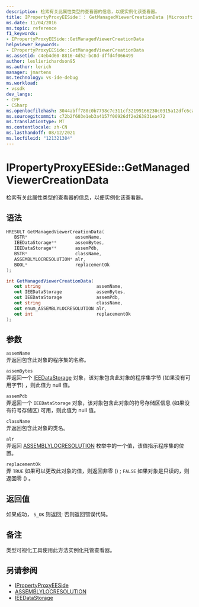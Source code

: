 ```yaml
---
description: 检索有关此属性类型的查看器的信息，以便实例化该查看器。
title: IPropertyProxyEESide：： GetManagedViewerCreationData |Microsoft Docs
ms.date: 11/04/2016
ms.topic: reference
f1_keywords:
- IPropertyProxyEESide::GetManagedViewerCreationData
helpviewer_keywords:
- IPropertyProxyEESide::GetManagedViewerCreationData
ms.assetid: c4eb4d60-8816-4d52-bc8d-dffd4f066499
author: leslierichardson95
ms.author: lerich
manager: jmartens
ms.technology: vs-ide-debug
ms.workload:
- vssdk
dev_langs:
- CPP
- CSharp
ms.openlocfilehash: 3044abff780c0b7798c7c311cf32199166230c0315a12dfc6caf47ca23cc9da4
ms.sourcegitcommit: c72b2f603e1eb3a4157f00926df2e263831ea472
ms.translationtype: MT
ms.contentlocale: zh-CN
ms.lasthandoff: 08/12/2021
ms.locfileid: "121321384"
---
```

# <a name="ipropertyproxyeesidegetmanagedviewercreationdata"></a>IPropertyProxyEESide::GetManagedViewerCreationData
检索有关此属性类型的查看器的信息，以便实例化该查看器。

## <a name="syntax"></a>语法

```cpp
HRESULT GetManagedViewerCreationData(
   BSTR*                  assemName,
   IEEDataStorage**       assemBytes,
   IEEDataStorage**       assemPdb,
   BSTR*                  className,
   ASSEMBLYLOCRESOLUTION* alr,
   BOOL*                  replacementOk
);
```

```csharp
int GetManagedViewerCreationData(
   out string                     assemName,
   out IEEDataStorage             assemBytes,
   out IEEDataStorage             assemPdb,
   out string                     className,
   out enum_ASSEMBLYLOCRESOLUTION alr,
   out int                        replacementOk
);
```

## <a name="parameters"></a>参数
`assemName`\
弄返回包含此对象的程序集的名称。

`assemBytes`\
弄返回一个 [IEEDataStorage](../../../extensibility/debugger/reference/ieedatastorage.md) 对象，该对象包含此对象的程序集字节 (如果没有可用字节) ，则此值为 null 值。

`assemPdb`\
弄返回一个 `IEEDataStorage` 对象，该对象包含此对象的符号存储区信息 (如果没有符号存储区) 可用，则此值为 null 值。

`className`\
弄返回包含此对象的类名。

`alr`\
弄返回 [ASSEMBLYLOCRESOLUTION](../../../extensibility/debugger/reference/assemblylocresolution.md) 枚举中的一个值，该值指示程序集的位置。

`replacementOk`\
弄 `TRUE` 如果可以更改此对象的值，则返回非零 () ; `FALSE` 如果对象是只读的，则返回零 () 。

## <a name="return-value"></a>返回值
 如果成功， `S_OK` 则返回; 否则返回错误代码。

## <a name="remarks"></a>备注
 类型可视化工具使用此方法实例化托管查看器。

## <a name="see-also"></a>另请参阅
- [IPropertyProxyEESide](../../../extensibility/debugger/reference/ipropertyproxyeeside.md)
- [ASSEMBLYLOCRESOLUTION](../../../extensibility/debugger/reference/assemblylocresolution.md)
- [IEEDataStorage](../../../extensibility/debugger/reference/ieedatastorage.md)
